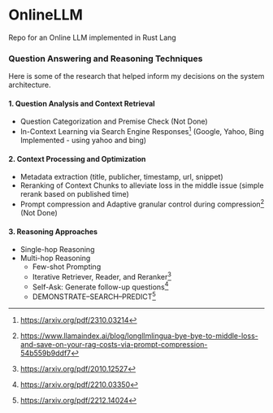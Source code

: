 # OnlineLLM
Repo for an Online LLM implemented in Rust Lang

### Question Answering and Reasoning Techniques
Here is some of the research that helped inform my decisions on the system architecture.

#### 1. Question Analysis and Context Retrieval
- Question Categorization and Premise Check (Not Done)
- In-Context Learning via Search Engine Responses[^1] (Google, Yahoo, Bing Implemented - using yahoo and bing)

#### 2. Context Processing and Optimization
- Metadata extraction (title, publicher, timestamp, url, snippet)
- Reranking of Context Chunks to alleviate loss in the middle issue (simple rerank based on published time)
- Prompt compression and Adaptive granular control during compression[^2] (Not Done)

#### 3. Reasoning Approaches
- Single-hop Reasoning
- Multi-hop Reasoning
    * Few-shot Prompting
    * Iterative Retriever, Reader, and Reranker[^3]
    * Self-Ask: Generate follow-up questions[^4]
    * DEMONSTRATE–SEARCH–PREDICT[^5]

[^1]: https://arxiv.org/pdf/2310.03214
[^2]: https://www.llamaindex.ai/blog/longllmlingua-bye-bye-to-middle-loss-and-save-on-your-rag-costs-via-prompt-compression-54b559b9ddf7
[^3]: https://arxiv.org/pdf/2010.12527
[^4]: https://arxiv.org/pdf/2210.03350
[^5]: https://arxiv.org/pdf/2212.14024